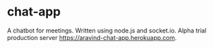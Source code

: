 # chat-app

 A chatbot for meetings. Written using node.js and socket.io. Alpha trial production server https://aravind-chat-app.herokuapp.com.
